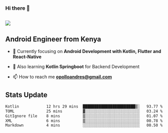 ### Hi there 👋
<h2 align="left"><img src="https://readme-typing-svg.herokuapp.com?color='blue'&lines=I'm+Andrew+Opollo😊;Welcome+to+my+Github😜"> </h2>

## Android Engineer from Kenya


- 🌱 Currently focusing on **Android Development with Kotlin, Flutter and React-Native**

- 🔭 Also learning **Kotlin Springboot** for Backend Development

- 📫 How to reach me **opolloandres@gmail.com**


## Stats Update
<!--START_SECTION:waka-->

```txt
Kotlin            12 hrs 29 mins  ███████████████████████▒░   93.77 %
TOML              25 mins         ▓░░░░░░░░░░░░░░░░░░░░░░░░   03.24 %
GitIgnore file    8 mins          ▒░░░░░░░░░░░░░░░░░░░░░░░░   01.07 %
XML               6 mins          ▒░░░░░░░░░░░░░░░░░░░░░░░░   00.78 %
Markdown          4 mins          ░░░░░░░░░░░░░░░░░░░░░░░░░   00.50 %
```

<!--END_SECTION:waka-->


